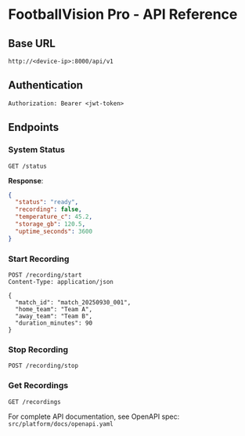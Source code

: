 # FootballVision Pro - API Reference

## Base URL
```
http://<device-ip>:8000/api/v1
```

## Authentication
```http
Authorization: Bearer <jwt-token>
```

## Endpoints

### System Status
```http
GET /status
```
**Response**:
```json
{
  "status": "ready",
  "recording": false,
  "temperature_c": 45.2,
  "storage_gb": 120.5,
  "uptime_seconds": 3600
}
```

### Start Recording
```http
POST /recording/start
Content-Type: application/json

{
  "match_id": "match_20250930_001",
  "home_team": "Team A",
  "away_team": "Team B",
  "duration_minutes": 90
}
```

### Stop Recording
```http
POST /recording/stop
```

### Get Recordings
```http
GET /recordings
```

For complete API documentation, see OpenAPI spec: `src/platform/docs/openapi.yaml`